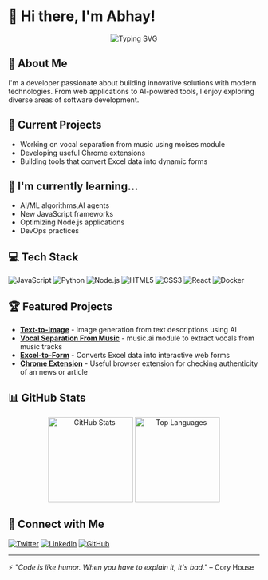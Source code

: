 # 👋 Hi there, I'm Abhay!

<div align="center">
  <img src="https://readme-typing-svg.herokuapp.com?font=Fira+Code&pause=1000&color=2E9AFE&width=435&lines=Sotware+Developer;AI%2FML+Enthusiast;Always+learning+new+technologies" alt="Typing SVG" />
</div>

## 💫 About Me
I'm a developer passionate about building innovative solutions with modern technologies. From web applications to AI-powered tools, I enjoy exploring diverse areas of software development.

## 🔭 Current Projects
- Working on vocal separation from music using moises module
- Developing useful Chrome extensions
- Building tools that convert Excel data into dynamic forms

## 🌱 I'm currently learning...
- AI/ML algorithms,AI agents
- New JavaScript frameworks
- Optimizing Node.js applications
- DevOps practices

## 💻 Tech Stack
![JavaScript](https://img.shields.io/badge/-JavaScript-F7DF1E?style=for-the-badge&logo=javascript&logoColor=black)
![Python](https://img.shields.io/badge/-Python-3776AB?style=for-the-badge&logo=python&logoColor=white)
![Node.js](https://img.shields.io/badge/-Node.js-339933?style=for-the-badge&logo=node.js&logoColor=white)
![HTML5](https://img.shields.io/badge/-HTML5-E34F26?style=for-the-badge&logo=html5&logoColor=white)
![CSS3](https://img.shields.io/badge/-CSS3-1572B6?style=for-the-badge&logo=css3&logoColor=white)
![React](https://img.shields.io/badge/-React-61DAFB?style=for-the-badge&logo=react&logoColor=black)
![Docker](https://img.shields.io/badge/-Docker-2496ED?style=for-the-badge&logo=docker&logoColor=white)

## 🏆 Featured Projects
- [**Text-to-Image**](https://github.com/murarii07/Text-to-Image) - Image generation from text descriptions using AI
- [**Vocal Separation From Music**](https://github.com/murarii07/Vocal_Separation_From_Music) - music.ai module to extract vocals from music tracks
- [**Excel-to-Form**](https://github.com/murarii07/excel-to-form) - Converts Excel data into interactive web forms
- [**Chrome Extension**](https://github.com/murarii07/chromeExtension) - Useful browser extension for checking authenticity of an news or article

## 📊 GitHub Stats
<div align="center">
  <img src="https://github-readme-stats.vercel.app/api?username=murarii07&show_icons=true&theme=tokyonight" alt="GitHub Stats" height="170" />
  <img src="https://github-readme-stats.vercel.app/api/top-langs/?username=murarii07&layout=compact&theme=tokyonight" alt="Top Languages" height="170" />
</div>

## 🔗 Connect with Me
[![Twitter](https://img.shields.io/badge/Twitter-1DA1F2?style=for-the-badge&logo=twitter&logoColor=white)](https://x.com/Abhay22933706/)
[![LinkedIn](https://img.shields.io/badge/LinkedIn-0077B5?style=for-the-badge&logo=linkedin&logoColor=white)](https://www.linkedin.com/)
[![GitHub](https://img.shields.io/badge/GitHub-100000?style=for-the-badge&logo=github&logoColor=white)](https://github.com/murarii07)

---

⚡ *"Code is like humor. When you have to explain it, it's bad."* – Cory House
